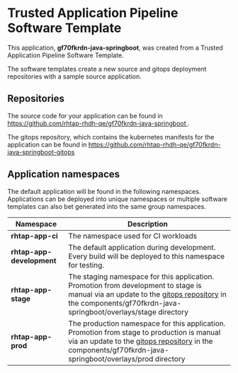 # Trusted Application Pipeline Software Template

This application, **gf70fkrdn-java-springboot**, was created from a Trusted Application Pipeline Software Template.

The software templates create a new source and gitops deployment repositories with a sample source application. 

## Repositories

The source code for your application can be found in [https://github.com/rhtap-rhdh-qe/gf70fkrdn-java-springboot ](https://github.com/rhtap-rhdh-qe/gf70fkrdn-java-springboot ).
 
The gitops repository, which contains the kubernetes manifests for the application can be found in 
[https://github.com/rhtap-rhdh-qe/gf70fkrdn-java-springboot-gitops ](https://github.com/rhtap-rhdh-qe/gf70fkrdn-java-springboot-gitops ) 

## Application namespaces 

The default application will be found in the following namespaces. Applications can be deployed into unique namespaces or multiple software templates can also bet generated into the same group namespaces.  

|  Namespace   |  Description   |  
| -------- | -------- |
| **rhtap-app-ci** | The namespace used for CI workloads |
| **rhtap-app-development** | The default application during development. Every build will be deployed to this namespace for testing. |
| **rhtap-app-stage** | The staging namespace for this application. Promotion from development to stage is manual via an update to the [gitops repository](https://github.com/rhtap-rhdh-qe/gf70fkrdn-java-springboot-gitops ) in the components/gf70fkrdn-java-springboot/overlays/stage directory |
| **rhtap-app-prod** | The production namespace for this application. Promotion from stage to production is manual via an update to the [gitops repository](https://github.com/rhtap-rhdh-qe/gf70fkrdn-java-springboot-gitops ) in the components/gf70fkrdn-java-springboot/overlays/prod directory |